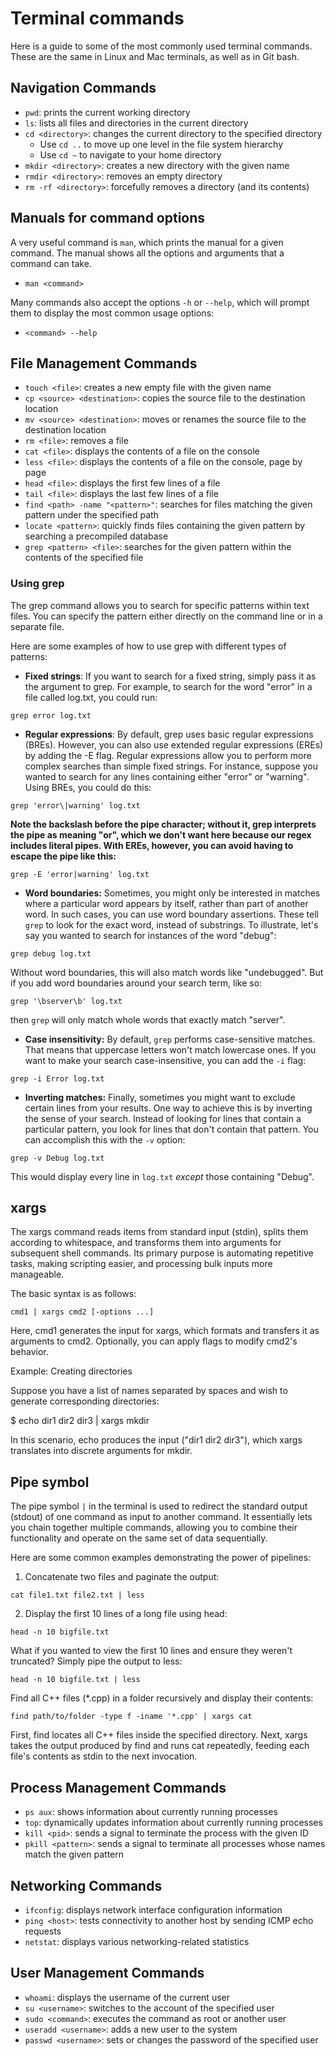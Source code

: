 # Terminal commands

Here is a guide to some of the most commonly used terminal commands. These are the same in Linux and Mac terminals, as well as in Git bash.

## Navigation Commands

- `pwd`: prints the current working directory
- `ls`: lists all files and directories in the current directory
- `cd <directory>`: changes the current directory to the specified directory
    + Use `cd ..` to move up one level in the file system hierarchy
    + Use `cd ~` to navigate to your home directory
- `mkdir <directory>`: creates a new directory with the given name
- `rmdir <directory>`: removes an empty directory
- `rm -rf <directory>`: forcefully removes a directory (and its contents)

## Manuals for command options

A very useful command is `man`, which prints the manual for a given command.
The manual shows all the options and arguments that a command can take.

- `man <command>`

Many commands also accept the options `-h` or `--help`, which will prompt them
to display the most common usage options:

- `<command> --help`

## File Management Commands

- `touch <file>`: creates a new empty file with the given name
- `cp <source> <destination>`: copies the source file to the destination location
- `mv <source> <destination>`: moves or renames the source file to the destination location
- `rm <file>`: removes a file
- `cat <file>`: displays the contents of a file on the console
- `less <file>`: displays the contents of a file on the console, page by page
- `head <file>`: displays the first few lines of a file
- `tail <file>`: displays the last few lines of a file
- `find <path> -name "<pattern>"`: searches for files matching the given pattern under the specified path
- `locate <pattern>`: quickly finds files containing the given pattern by searching a precompiled database
- `grep <pattern> <file>`: searches for the given pattern within the contents of the specified file

### Using grep

The grep command allows you to search for specific patterns within text files. You can specify the pattern either directly on the command line or in a separate file.

Here are some examples of how to use grep with different types of patterns:

- **Fixed strings**: If you want to search for a fixed string, simply pass it as the argument to grep. For example, to search for the word "error" in a file called log.txt, you could run:

```
grep error log.txt
```

- **Regular expressions**: By default, grep uses basic regular expressions (BREs). However, you can also use extended regular expressions (EREs) by adding the -E flag. Regular expressions allow you to perform more complex searches than simple fixed strings. For instance, suppose you wanted to search for any lines containing either "error" or "warning". Using BREs, you could do this:

```
grep 'error\|warning' log.txt
```

**Note the backslash before the pipe character; without it, grep interprets the pipe as meaning "or", which we don't want here because our regex includes literal pipes. With EREs, however, you can avoid having to escape the pipe like this:**

```
grep -E 'error|warning' log.txt
```
- **Word boundaries:** Sometimes, you might only be interested in matches where a particular word appears by itself, rather than part of another word. In such cases, you can use word boundary assertions. These tell `grep` to look for the exact word, instead of substrings. To illustrate, let's say you wanted to search for instances of the word "debug":

```
grep debug log.txt
```

Without word boundaries, this will also match words like "undebugged". But if you add word boundaries around your search term, like so:

```
grep '\bserver\b' log.txt
```

then `grep` will only match whole words that exactly match "server".

- **Case insensitivity:** By default, `grep` performs case-sensitive matches. That means that uppercase letters won't match lowercase ones. If you want to make your search case-insensitive, you can add the `-i` flag:

```
grep -i Error log.txt
```

- **Inverting matches:** Finally, sometimes you might want to exclude certain lines from your results. One way to achieve this is by inverting the sense of your search. Instead of looking for lines that contain a particular pattern, you look for lines that don't contain that pattern. You can accomplish this with the `-v` option:

```
grep -v Debug log.txt
```

This would display every line in `log.txt` *except* those containing "Debug".

## xargs

The xargs command reads items from standard input (stdin), splits them according to whitespace, and transforms them into arguments for subsequent shell commands. Its primary purpose is automating repetitive tasks, making scripting easier, and processing bulk inputs more manageable.

The basic syntax is as follows:

```
cmd1 | xargs cmd2 [-options ...]
```

Here, cmd1 generates the input for xargs, which formats and transfers it as arguments to cmd2. Optionally, you can apply flags to modify cmd2's behavior.

Example: Creating directories

Suppose you have a list of names separated by spaces and wish to generate corresponding directories:

$ echo dir1 dir2 dir3 | xargs mkdir

In this scenario, echo produces the input ("dir1 dir2 dir3"), which xargs translates into discrete arguments for mkdir.

## Pipe symbol

The pipe symbol `|` in the terminal is used to redirect the standard output (stdout) of one command as input to another command. It essentially lets you chain together multiple commands, allowing you to combine their functionality and operate on the same set of data sequentially.

Here are some common examples demonstrating the power of pipelines:

1. Concatenate two files and paginate the output:

```
cat file1.txt file2.txt | less
```

2. Display the first 10 lines of a long file using head:

```
head -n 10 bigfile.txt
```

What if you wanted to view the first 10 lines and ensure they weren't truncated? Simply pipe the output to less:

```
head -n 10 bigfile.txt | less
```

Find all C++ files (*.cpp) in a folder recursively and display their contents:

```
find path/to/folder -type f -iname '*.cpp' | xargs cat
```

First, find locates all C++ files inside the specified directory. Next, xargs takes the output produced by find and runs cat repeatedly, feeding each file's contents as stdin to the next invocation.

## Process Management Commands

- `ps aux`: shows information about currently running processes
- `top`: dynamically updates information about currently running processes
- `kill <pid>`: sends a signal to terminate the process with the given ID
- `pkill <pattern>`: sends a signal to terminate all processes whose names match the given pattern

## Networking Commands

- `ifconfig`: displays network interface configuration information
- `ping <host>`: tests connectivity to another host by sending ICMP echo requests
- `netstat`: displays various networking-related statistics

## User Management Commands

- `whoami`: displays the username of the current user
- `su <username>`: switches to the account of the specified user
- `sudo <command>`: executes the command as root or another user
- `useradd <username>`: adds a new user to the system
- `passwd <username>`: sets or changes the password of the specified user
